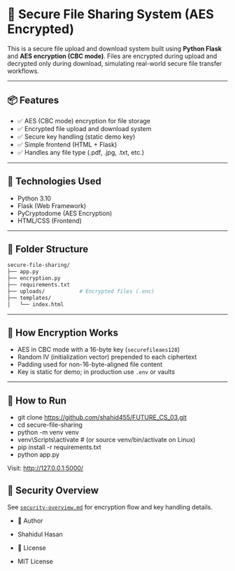 # 🔐 Secure File Sharing System (AES Encrypted)

This is a secure file upload and download system built using **Python Flask** and **AES encryption (CBC mode)**. Files are encrypted during upload and decrypted only during download, simulating real-world secure file transfer workflows.

---

## 📦 Features

- ✅ AES (CBC mode) encryption for file storage
- ✅ Encrypted file upload and download system
- ✅ Secure key handling (static demo key)
- ✅ Simple frontend (HTML + Flask)
- ✅ Handles any file type (.pdf, .jpg, .txt, etc.)

---

## 🔧 Technologies Used

- Python 3.10  
- Flask (Web Framework)  
- PyCryptodome (AES Encryption)  
- HTML/CSS (Frontend)  

---

## 📁 Folder Structure

```bash
secure-file-sharing/
├── app.py
├── encryption.py
├── requirements.txt
├── uploads/           # Encrypted files (.enc)
├── templates/
│   └── index.html
```
---

## 🔐 How Encryption Works

- AES in CBC mode with a 16-byte key (`securefileaes128`)
- Random IV (initialization vector) prepended to each ciphertext
- Padding used for non-16-byte-aligned file content
- Key is static for demo; in production use `.env` or vaults

---

## 🚀 How to Run


- git clone https://github.com/shahid455/FUTURE_CS_03.git
- cd secure-file-sharing
- python -m venv venv
- venv\Scripts\activate   # (or source venv/bin/activate on Linux)
- pip install -r requirements.txt
- python app.py

Visit: http://127.0.0.1:5000/


## 📄 Security Overview

See [`security-overview.md`](./security-overview.md) for encryption flow and key handling details.


- 🧠 Author
- Shahidul Hasan

- 📜 License
- MIT License

